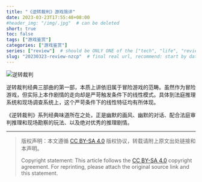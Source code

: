 ```yaml
---
title: "《逆转裁判》游戏简评"
date: 2023-03-23T17:55:48+08:00
#header_img: "/img/.jpg"  # can be deleted
short: true
toc: false
tags: ["游戏鉴赏"]
categories: ["游戏鉴赏"]
series: ["review"]  # should be ONLY ONE of the ["tech", "life", "review"]
slug: "20230323-review-nzcp"  # final real url, recommend: start by date, follow lower case words with hyphen splitter. E.g., `20230316-text-title`
---
```


![逆转裁判](/img/posts/20230323-nzcp.jpg "逆转裁判")

逆转裁判经典三部曲的第一部，本质上讲依旧属于冒险游戏的范畴。虽然作为冒险游戏，但实际上本作剧情的走向却是严苛触发条件下的线性模式。具体到法庭推理系统和现场调查系统上，这个严苛条件下的线性特征均有所体现。

《逆转裁判》系列经典味道所在之处，正是幽默的画风、幽默的对话、配合法庭审判推理和现场勘察的玩法、以及绝对优秀的推理剧情。

---

> 版权声明：本文遵循 [CC BY-SA 4.0](https://creativecommons.org/licenses/by-sa/4.0/deed.zh) 版权协议，转载请附上原文出处链接和本声明。
>
> Copyright statement: This article follows the [CC BY-SA 4.0](https://creativecommons.org/licenses/by-sa/4.0/deed.en) copyright agreement. For reprinting, please attach the original source link and this statement.
